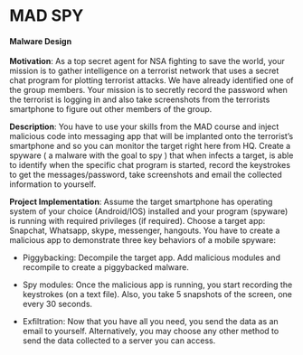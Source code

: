 # MAD SPY
#### Malware Design
**Motivation**: As a top secret agent for NSA fighting to save the world, your mission is to gather intelligence on a terrorist network that uses a secret chat program for plotting terrorist attacks. We have already identified one of the group members. Your mission is to secretly record the password when the terrorist is logging in and also take screenshots from the terrorists smartphone to figure out other members of the group.


**Description**: You have to use your skills from the MAD course and inject malicious code into messaging app that will be implanted onto the terrorist’s smartphone and so you can monitor the target right here from HQ. Create a spyware ( a malware with the goal to spy ) that when infects a target, is able to identify when the specific chat program is started, record the keystrokes to get the messages/password, take screenshots and email the collected information to yourself.

**Project Implementation**: Assume the target smartphone has operating system of your choice (Android/IOS) installed and your program (spyware) is running with required privileges (if required). Choose a target app: Snapchat, Whatsapp, skype, messenger, hangouts. You have to create a malicious app to demonstrate three key behaviors of a mobile spyware:

* Piggybacking: Decompile the target app. Add malicious modules and recompile to create a piggybacked malware. 

* Spy modules: Once the malicious app is running, you start recording the keystrokes (on a text file). Also, you take 5 snapshots of the screen, one every 30 seconds.

* Exfiltration: Now that you have all you need, you send the data as an email to yourself. Alternatively, you may choose any other method to send the data collected to a server you can access.
